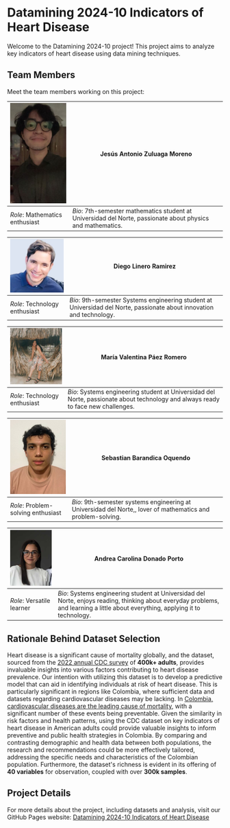 # Datamining 2024-10 Indicators of Heart Disease

Welcome to the Datamining 2024-10 project! This project aims to analyze key indicators of heart disease using data mining techniques.

## Team Members
Meet the team members working on this project:


| <img src="assets/a.jpg" alt="Jesús Antonio Zuluaga Moreno" width="200"/> | **Jesús Antonio Zuluaga Moreno** |
| --- | --- |
| *Role*: Mathematics enthusiast | *Bio*: 7th-semester mathematics student at Universidad del Norte, passionate about physics and mathematics. |

| <img src="assets/b.jpg" alt="Diego Linero Ramirez" width="200"/> | **Diego Linero Ramirez** |
| --- | --- |
| *Role*: Technology enthusiast | *Bio*: 9th-semester Systems engineering student at Universidad del Norte, passionate about innovation and technology. |

| <img src="assets/c.jpg" alt="María Valentina Páez Romero" width="200"/> | **María Valentina Páez Romero** |
| --- | --- |
| *Role*: Technology enthusiast | *Bio*: Systems engineering student at Universidad del Norte, passionate about technology and always ready to face new challenges. |

| <img src="assets/d.jpg" alt="Sebastian Barandica Oquendo" width="200"/> | **Sebastian Barandica Oquendo** |
| --- | --- |
| *Role*: Problem-solving enthusiast | *Bio*: 9th-semester systems engineering at Universidad del Norte,, lover of mathematics and problem-solving. |

| <img src="assets/e.jpg" alt="Andrea Carolina Donado Porto" width="200"/> | **Andrea Carolina Donado Porto** |
| --- | --- |
| *Role*: Versatile learner | *Bio*: Systems engineering student at Universidad del Norte, enjoys reading, thinking about everyday problems, and learning a little about everything, applying it to technology. |

## Rationale Behind Dataset Selection

Heart disease is a significant cause of mortality globally, and the dataset, sourced from the [2022 annual CDC survey](https://www.kaggle.com/datasets/kamilpytlak/personal-key-indicators-of-heart-disease) of **400k+ adults**, provides invaluable insights into various factors contributing to heart disease prevalence. Our intention with utilizing this dataset is to develop a predictive model that can aid in identifying individuals at risk of heart disease. This is particularly significant in regions like Colombia, where sufficient data and datasets regarding cardiovascular diseases may be lacking. In [Colombia, cardiovascular diseases are the leading cause of mortality](https://www.ncbi.nlm.nih.gov/pmc/articles/PMC4705360/), with a significant number of these events being preventable. Given the similarity in risk factors and health patterns, using the CDC dataset on key indicators of heart disease in American adults could provide valuable insights to inform preventive and public health strategies in Colombia. By comparing and contrasting demographic and health data between both populations, the research and recommendations could be more effectively tailored, addressing the specific needs and characteristics of the Colombian population. Furthermore, the dataset's richness is evident in its offering of **40 variables** for observation, coupled with over **300k samples**.






## Project Details

For more details about the project, including datasets and analysis, visit our GitHub Pages website: [Datamining 2024-10 Indicators of Heart Disease](https://AnwiiD.github.io/DataMining-Heart-Failure)
